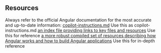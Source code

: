 ## Resources

Always refer to the official Angular documentation for the most accurate and up-to-date information:
[copilot-instructions.md](https://angular.dev/assets/context/guidelines.md) Use this as copilot-instructions.md
[an index file providing links to key files and resources](https://angular.dev/llms.txt) Use this for reference
[a more robust compiled set of resources describing how Angular works and how to build Angular applications](https://angular.dev/llms-full.txt) Use this for in-depth reference
